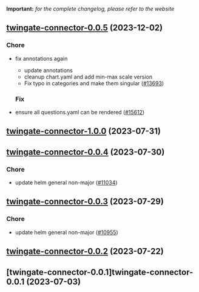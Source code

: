 **Important:**
*for the complete changelog, please refer to the website*




## [twingate-connector-0.0.5](https://github.com/truecharts/charts/compare/twingate-connector-1.0.0...twingate-connector-0.0.5) (2023-12-02)

### Chore

- fix annotations again
  - update annotations
  - cleanup chart.yaml and add min-max scale version
  - Fix typo in categories and make them singular ([#13693](https://github.com/truecharts/charts/issues/13693))
  
  ### Fix

- ensure all questions.yaml can be rendered ([#15612](https://github.com/truecharts/charts/issues/15612))
  
  











## [twingate-connector-1.0.0](https://github.com/truecharts/charts/compare/twingate-connector-0.0.4...twingate-connector-1.0.0) (2023-07-31)




## [twingate-connector-0.0.4](https://github.com/truecharts/charts/compare/twingate-connector-0.0.3...twingate-connector-0.0.4) (2023-07-30)

### Chore

- update helm general non-major ([#11034](https://github.com/truecharts/charts/issues/11034))
  
  


## [twingate-connector-0.0.3](https://github.com/truecharts/charts/compare/twingate-connector-0.0.2...twingate-connector-0.0.3) (2023-07-29)

### Chore

- update helm general non-major ([#10955](https://github.com/truecharts/charts/issues/10955))
  
  


## [twingate-connector-0.0.2](https://github.com/truecharts/charts/compare/twingate-connector-0.0.1...twingate-connector-0.0.2) (2023-07-22)




## [twingate-connector-0.0.1]twingate-connector-0.0.1 (2023-07-03)

